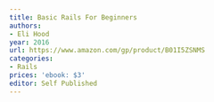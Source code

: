 ```yaml
---
title: Basic Rails For Beginners
authors:
- Eli Hood
year: 2016
url: https://www.amazon.com/gp/product/B01I5ZSNMS
categories:
- Rails
prices: 'ebook: $3'
editor: Self Published
---
```

